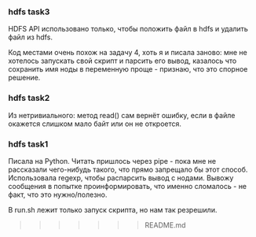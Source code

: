 ### hdfs task3
HDFS API использовано только, чтобы положить файл в hdfs и удалить файл из hdfs.

Код местами очень похож на задачу 4, хоть я и писала заново: мне не хотелось запускать свой скрипт и парсить его вывод, казалось что сохранить имя ноды в переменную проще - признаю, что это спорное решение.

### hdfs task2
Из нетривиального: метод read() сам вернёт ошибку, если в файле окажется слишком мало байт или он не откроется.

### hdfs task1
Писала на Python.
Читать пришлось через pipe - пока мне не рассказали чего-нибудь такого, что прямо запрещало бы этот способ.
Использовала regexp, чтобы распарсить вывод с нодами.
Вывожу сообщения в попытке проинформировать, что именно сломалось - не факт, что это нужно/полезно.

В run.sh лежит только запуск скрипта, но нам так резрешили.
>>>>>>> README.md
